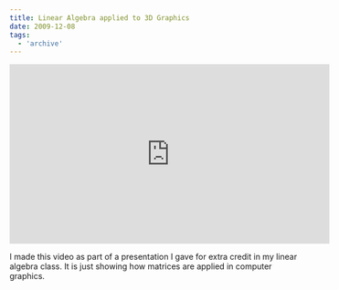 ```yaml
---
title: Linear Algebra applied to 3D Graphics
date: 2009-12-08
tags:
  - 'archive'
---
```


<iframe width="560" height="315" src="http://www.youtube.com/embed/SMAnlPTmAwE" frameborder="0" allowfullscreen></iframe>

I made this video as part of a presentation I gave for extra credit in my linear algebra class. It is just showing how matrices are applied in computer graphics.
